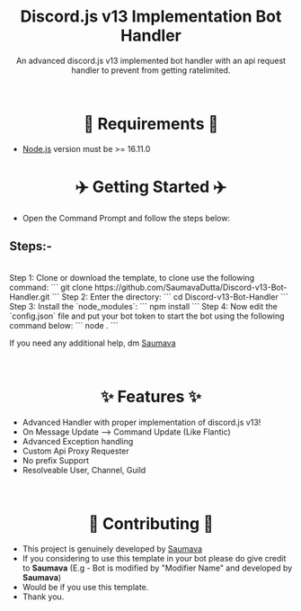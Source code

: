 <h1 align="center">
  Discord.js v13 Implementation Bot Handler
  <br>
</h1>

<p align="center">An advanced discord.js v13 implemented bot handler with an api request handler to prevent from getting ratelimited.</p>

<br>

<h1 align="center"> 📲 Requirements 📲 </h1>

- [Node.js](https://nodejs.org/en/) version must be >= 16.11.0

<h1 align="center"> ✈️ Getting Started ✈️ </h1>

- Open the Command Prompt and follow the steps below:
<h2>Steps:-</h2>
<br>
Step 1: Clone or download the template, to clone use the following command:
```
git clone https://github.com/SaumavaDutta/Discord-v13-Bot-Handler.git
```
Step 2: Enter the directory:
```
cd Discord-v13-Bot-Handler
```
Step 3: Install the `node_modules`:
```
npm install
```
Step 4: Now edit the `config.json` file and put your bot token to start the bot using the following command below:
```
node .
```

If you need any additional help, dm [Saumava](https://discord.com/users/1069555290875367496)

<br>

<h1 align="center"> ✨ Features ✨ </h1>

- Advanced Handler with proper implementation of discord.js v13!
- On Message Update --> Command Update (Like Flantic)
- Advanced Exception handling
- Custom Api Proxy Requester
- No prefix Support
- Resolveable User, Channel, Guild

<br>

<h1 align="center"> 🤝 Contributing 🤝 </h1>

- This project is genuinely developed by [Saumava](https://discord.com/users/1069555290875367496)
- If you considering to use this template in your bot please do give credit to **Saumava** (E.g - Bot is modified by "Modifier Name" and developed by **Saumava**)
- Would be if you use this template.
- Thank you.
